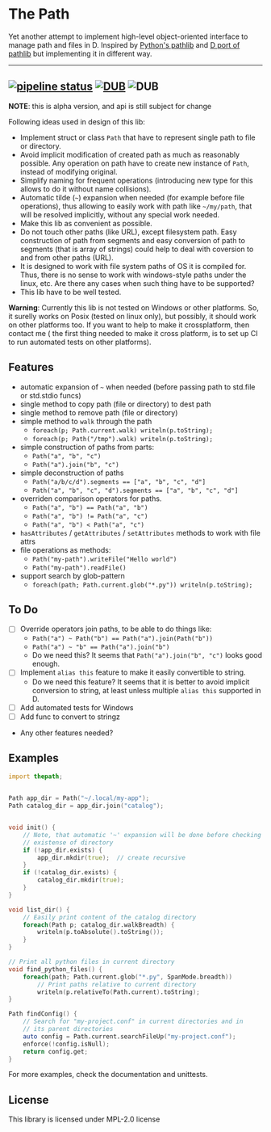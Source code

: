 # The Path

Yet another attempt to implement high-level object-oriented interface
to manage path and files in D.
Inspired by [Python's pathlib](https://docs.python.org/3/library/pathlib.html)
and [D port of pathlib](https://code.dlang.org/packages/pathlib) but
implementing it in different way.

---
[![pipeline status](https://gitlab.com/katyukha/thepath/badges/master/pipeline.svg)](https://gitlab.com/katyukha/thepath/-/commits/master)
[![DUB](https://img.shields.io/dub/v/thepath)](https://code.dlang.org/packages/thepath)
![DUB](https://img.shields.io/dub/l/thepath)
---

**NOTE**: this is alpha version, and api is still subject for change

Following ideas used in design of this lib:
- Implement struct or class `Path` that have to represent
  single path to file or directory.
- Avoid implicit modification of created path as much as reasonably possible.
  Any operation on path have to create new instance of `Path`,
  instead of modifying original.
- Simplify naming for frequent operations
  (introducing new type for this allows to do it without name collisions).
- Automatic tilde (`~`) expansion when needed
  (for example before file operations),
  thus allowing to easily work with path like `~/my/path`,
  that will be resolved implicitly, without any special work needed.
- Make this lib as convenient as possible.
- Do not touch other paths (like URL), except filesystem path.
  Easy construction of path from segments and easy conversion of path
  to segments (that is array of strings) could help to deal with coversion
  to and from other paths (URL).
- It is designed to work with file system paths of OS it is compiled for.
  Thus, there is no sense to work with windows-style paths under the linux, etc.
  Are there any cases when such thing have to be supported?
- This lib have to be well tested.

**Warning**: Currently this lib is not tested on Windows or other platforms.
So, it surelly works on Posix (tested on linux only), but possibly,
it should work on other platforms too.
If you want to help to make it crossplatform, then contact me (
the first thing needed to make it cross platform, is to set up CI to run
automated tests on other platforms).

## Features

- automatic expansion of `~` when needed (before passing path to std.file or std.stdio funcs)
- single method to copy path (file or directory) to dest path
- single method to remove path (file or directory)
- simple method to `walk` through the path
    - `foreach(p; Path.current.walk) writeln(p.toString);`
    - `foreach(p; Path("/tmp").walk) writeln(p.toString);`
- simple construction of paths from parts:
    - `Path("a", "b", "c")`
    - `Path("a").join("b", "c")`
- simple deconstruction of paths
    - `Path("a/b/c/d").segments == ["a", "b", "c", "d"]`
    - `Path("a", "b", "c", "d").segments == ["a", "b", "c", "d"]`
- overriden comparison operators for paths.
    - `Path("a", "b") == Path("a", "b")`
    - `Path("a", "b") != Path("a", "c")`
    - `Path("a", "b") < Path("a", "c")`
- `hasAttributes` / `getAttributes` / `setAttributes` methods to work with file attrs
- file operations as methods:
    - `Path("my-path").writeFile("Hello world")`
    - `Path("my-path").readFile()`
- support search by glob-pattern
    - `foreach(path; Path.current.glob("*.py")) writeln(p.toString);`


## To Do


- [ ] Override operators join paths, to be able to do things like:
    - `Path("a") ~ Path("b") == Path("a").join(Path("b"))`
    - `Path("a") ~ "b" == Path("a").join("b")`
    - Do we need this? It seems that `Path("a").join("b", "c")` looks good enough.
- [ ] Implement `alias this` feature to make it easily convertible to string.
    - Do we need this feature?
      It seems that it is better to avoid implicit conversion to string,
      at least unless multiple `alias this` supported in D.
- [ ] Add automated tests for Windows
- [ ] Add func to convert to stringz
- Any other features needed?


## Examples

```d
import thepath;


Path app_dir = Path("~/.local/my-app");
Path catalog_dir = app_dir.join("catalog");


void init() {
    // Note, that automatic '~' expansion will be done before checking the
    // existense of directory
    if (!app_dir.exists) {
        app_dir.mkdir(true);  // create recursive
    }
    if (!catalog_dir.exists) {
        catalog_dir.mkdir(true);
    }
}

void list_dir() {
    // Easily print content of the catalog directory
    foreach(Path p; catalog_dir.walkBreadth) {
        writeln(p.toAbsolute().toString());
    }
}

// Print all python files in current directory
void find_python_files() {
    foreach(path; Path.current.glob("*.py", SpanMode.breadth))
        // Print paths relative to current directory
        writeln(p.relativeTo(Path.current).toString);
}

Path findConfig() {
    // Search for "my-project.conf" in current directories and in
    // its parent directories
    auto config = Path.current.searchFileUp("my-project.conf");
    enforce(!config.isNull);
    return config.get;
}
```

For more examples, check the documentation and unittests.

## License

This library is licensed under MPL-2.0 license
